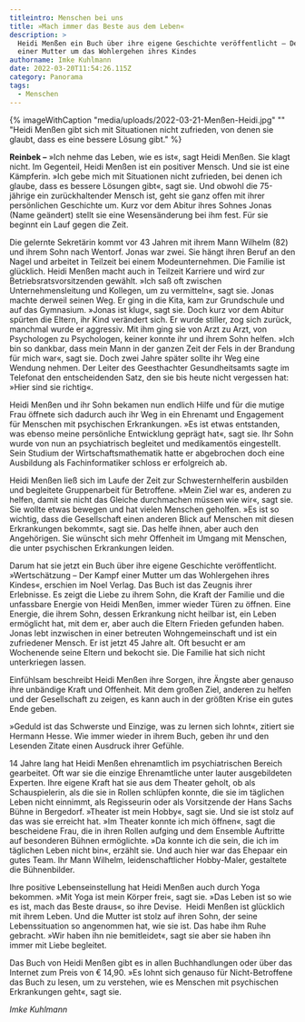 ```yaml
---
titleintro: Menschen bei uns
title: »Mach immer das Beste aus dem Leben«
description: >
  Heidi Menßen ein Buch über ihre eigene Geschichte veröffentlicht – Der Kampf
  einer Mutter um das Wohlergehen ihres Kindes
authorname: Imke Kuhlmann
date: 2022-03-20T11:54:26.115Z
category: Panorama
tags:
  - Menschen
---
```



{% imageWithCaption "media/uploads/2022-03-21-Menßen-Heidi.jpg" "" "Heidi Menßen gibt sich mit Situationen nicht zufrieden, von denen sie glaubt, dass es eine bessere Lösung gibt." %}

**Reinbek –** »Ich nehme das Leben, wie es ist«, sagt Heidi Menßen. Sie klagt nicht. Im Gegenteil, Heidi Menßen ist ein positiver Mensch. Und sie ist eine Kämpferin. »Ich gebe mich mit Situationen nicht zufrieden, bei denen ich glaube, dass es bessere Lösungen gibt«, sagt sie. Und obwohl die 75-jährige ein zurückhaltender Mensch ist, geht sie ganz offen mit ihrer persönlichen Geschichte um. Kurz vor dem Abitur ihres Sohnes Jonas (Name geändert) stellt sie eine Wesensänderung bei ihm fest. Für sie beginnt ein Lauf gegen die Zeit. 

Die gelernte Sekretärin kommt vor 43 Jahren mit ihrem Mann Wilhelm (82) und ihrem Sohn nach Wentorf. Jonas war zwei. Sie hängt ihren Beruf an den Nagel und arbeitet in Teilzeit bei einem Modeunternehmen. Die Familie ist glücklich. Heidi Menßen macht auch in Teilzeit Karriere und wird zur Betriebsratsvorsitzenden gewählt. »Ich saß oft zwischen Unternehmensleitung und Kollegen, um zu vermitteln«, sagt sie. Jonas machte derweil seinen Weg. Er ging in die Kita, kam zur Grundschule und auf das Gymnasium. »Jonas ist klug«, sagt sie. Doch kurz vor dem Abitur spürten die Eltern, ihr Kind verändert sich. Er wurde stiller, zog sich zurück, manchmal wurde er aggressiv. Mit ihm ging sie von Arzt zu Arzt, von Psychologen zu Psychologen, keiner konnte ihr und ihrem Sohn helfen. »Ich bin so dankbar, dass mein Mann in der ganzen Zeit der Fels in der Brandung für mich war«, sagt sie. Doch zwei Jahre später sollte ihr Weg eine Wendung nehmen. Der Leiter des Geesthachter Gesundheitsamts sagte im Telefonat den entscheidenden Satz, den sie bis heute nicht vergessen hat: »Hier sind sie richtig«. 

Heidi Menßen und ihr Sohn bekamen nun endlich Hilfe und für die mutige Frau öffnete sich dadurch auch ihr Weg in ein Ehrenamt und Engagement für Menschen mit psychischen Erkrankungen. »Es ist etwas entstanden, was ebenso meine persönliche Entwicklung geprägt hat«, sagt sie. Ihr Sohn wurde von nun an psychiatrisch begleitet und medikamentös eingestellt. Sein Studium der Wirtschaftsmathematik hatte er abgebrochen doch eine Ausbildung als Fachinformatiker schloss er erfolgreich ab.

Heidi Menßen ließ sich im Laufe der Zeit zur Schwesternhelferin ausbilden und begleitete Gruppenarbeit für Betroffene. »Mein Ziel war es, anderen zu helfen, damit sie nicht das Gleiche durchmachen müssen wie wir«, sagt sie. Sie wollte etwas bewegen und hat vielen Menschen geholfen. »Es ist so wichtig, dass die Gesellschaft einen anderen Blick auf Menschen mit diesen Erkrankungen bekommt«, sagt sie. Das helfe ihnen, aber auch den Angehörigen. Sie wünscht sich mehr Offenheit im Umgang mit Menschen, die unter psychischen Erkrankungen leiden.

Darum hat sie jetzt ein Buch über ihre eigene Geschichte veröffentlicht. »Wertschätzung – Der Kampf einer Mutter um das Wohlergehen ihres Kindes«, erschien im Noel Verlag. Das Buch ist das Zeugnis ihrer Erlebnisse. Es zeigt die Liebe zu ihrem Sohn, die Kraft der Familie und die unfassbare Energie von Heidi Menßen, immer wieder Türen zu öffnen. Eine Energie, die ihrem Sohn, dessen Erkrankung nicht heilbar ist, ein Leben ermöglicht hat, mit dem er, aber auch die Eltern Frieden gefunden haben. Jonas lebt inzwischen in einer betreuten Wohngemeinschaft und ist ein zufriedener Mensch. Er ist jetzt 45 Jahre alt. Oft besucht er am Wochenende seine Eltern und bekocht sie. Die Familie hat sich nicht unterkriegen lassen.

Einfühlsam beschreibt Heidi Menßen ihre Sorgen, ihre Ängste aber genauso ihre unbändige Kraft und Offenheit. Mit dem großen Ziel, anderen zu helfen und der Gesellschaft zu zeigen, es kann auch in der größten Krise ein gutes Ende geben. 

»Geduld ist das Schwerste und Einzige, was zu lernen sich lohnt«, zitiert sie Hermann Hesse. Wie immer wieder in ihrem Buch, geben ihr und den Lesenden Zitate einen Ausdruck ihrer Gefühle. 

14 Jahre lang hat Heidi Menßen ehrenamtlich im psychiatrischen Bereich gearbeitet. Oft war sie die einzige Ehrenamtliche unter lauter ausgebildeten Experten. Ihre eigene Kraft hat sie aus dem Theater geholt, ob als Schauspielerin, als die sie in Rollen schlüpfen konnte, die sie im täglichen Leben nicht einnimmt, als Regisseurin oder als Vorsitzende der Hans Sachs Bühne in Bergedorf. »Theater ist mein Hobby«, sagt sie. Und sie ist stolz auf das was sie erreicht hat. »Im Theater konnte ich mich öffnen«, sagt die bescheidene Frau, die in ihren Rollen aufging und dem Ensemble Auftritte auf besonderen Bühnen ermöglichte. »Da konnte ich die sein, die ich im täglichen Leben nicht bin«, erzählt sie. Und auch hier war das Ehepaar ein gutes Team. Ihr Mann Wilhelm, leidenschaftlicher Hobby-Maler, gestaltete die Bühnenbilder. 

Ihre positive Lebenseinstellung hat Heidi Menßen auch durch Yoga bekommen. »Mit Yoga ist mein Körper frei«, sagt sie. »Das Leben ist so wie es ist, mach das Beste draus«, so ihre Devise.  Heidi Menßen ist glücklich mit ihrem Leben. Und die Mutter ist stolz auf ihren Sohn, der seine Lebenssituation so angenommen hat, wie sie ist. Das habe ihm Ruhe gebracht. »Wir haben ihn nie bemitleidet«, sagt sie aber sie haben ihn immer mit Liebe begleitet. 

Das Buch von Heidi Menßen gibt es in allen Buchhandlungen oder über das Internet zum Preis von € 14,90. »Es lohnt sich genauso für Nicht-Betroffene das Buch zu lesen, um zu verstehen, wie es Menschen mit psychischen Erkrankungen geht«, sagt sie. 

*Imke Kuhlmann*